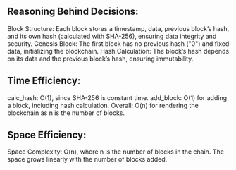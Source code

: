 ## Reasoning Behind Decisions:
Block Structure: Each block stores a timestamp, data, previous block’s hash, and its own hash (calculated with SHA-256), ensuring data integrity and security.
Genesis Block: The first block has no previous hash ("0") and fixed data, initializing the blockchain.
Hash Calculation: The block’s hash depends on its data and the previous block’s hash, ensuring immutability.


## Time Efficiency:
calc_hash: O(1), since SHA-256 is constant time.
add_block: O(1) for adding a block, including hash calculation.
Overall: O(n) for rendering the blockchain as n is the number of blocks.


## Space Efficiency:
Space Complexity: O(n), where n is the number of blocks in the chain. The space grows linearly with the number of blocks added.